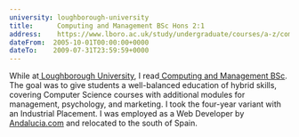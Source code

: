 ```yaml
---
university: loughborough-university
title:      Computing and Management BSc Hons 2:1
address:    https://www.lboro.ac.uk/study/undergraduate/courses/a-z/computing-and-management-bsc/
dateFrom:  2005-10-01T00:00:00+0000
dateTo:    2009-07-31T23:59:59+0000
---
```

While at[ Loughborough University](https://www.lboro.ac.uk/), I read[ Computing and Management BSc](https://www.lboro.ac.uk/study/undergraduate/courses/a-z/computing-and-management-bsc/). The goal was to give students a well-balanced education of hybrid skills, covering Computer Science courses with additional modules for management, psychology, and marketing. I took the four-year variant with an Industrial Placement. I was employed as a Web Developer by[ Andalucia.com](https://www.andalucia.com/) and relocated to the south of Spain.
